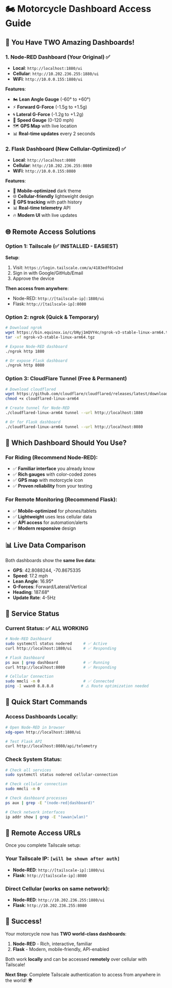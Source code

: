 # 🏍️ Motorcycle Dashboard Access Guide

## 📱 You Have TWO Amazing Dashboards!

### 1. **Node-RED Dashboard** (Your Original) ✅
- **Local**: `http://localhost:1880/ui`
- **Cellular**: `http://10.202.236.255:1880/ui` 
- **WiFi**: `http://10.0.0.155:1880/ui`

**Features**:
- 🏍️ **Lean Angle Gauge** (-60° to +60°)
- ⚡ **Forward G-Force** (-1.5g to +1.5g)
- 🌀 **Lateral G-Force** (-1.2g to +1.2g)
- 🚀 **Speed Gauge** (0-120 mph)
- 🗺️ **GPS Map** with live location
- 📊 **Real-time updates** every 2 seconds

### 2. **Flask Dashboard** (New Cellular-Optimized) ✅
- **Local**: `http://localhost:8080`
- **Cellular**: `http://10.202.236.255:8080`
- **WiFi**: `http://10.0.0.155:8080`

**Features**:
- 📱 **Mobile-optimized** dark theme
- 🌐 **Cellular-friendly** lightweight design
- 📍 **GPS tracking** with path history
- 📊 **Real-time telemetry** API
- 🔥 **Modern UI** with live updates

## 🌐 Remote Access Solutions

### **Option 1: Tailscale** (✅ INSTALLED - EASIEST)

**Setup**:
1. Visit: `https://login.tailscale.com/a/4183edf01e2ed`
2. Sign in with Google/GitHub/Email
3. Approve the device

**Then access from anywhere**:
- Node-RED: `http://[tailscale-ip]:1880/ui`
- Flask: `http://[tailscale-ip]:8080`

### **Option 2: ngrok** (Quick & Temporary)
```bash
# Download ngrok
wget https://bin.equinox.io/c/bNyj1mQVY4c/ngrok-v3-stable-linux-arm64.tgz
tar -xf ngrok-v3-stable-linux-arm64.tgz

# Expose Node-RED dashboard
./ngrok http 1880

# Or expose Flask dashboard
./ngrok http 8080
```

### **Option 3: CloudFlare Tunnel** (Free & Permanent)
```bash
# Download cloudflared
wget https://github.com/cloudflare/cloudflared/releases/latest/download/cloudflared-linux-arm64
chmod +x cloudflared-linux-arm64

# Create tunnel for Node-RED
./cloudflared-linux-arm64 tunnel --url http://localhost:1880

# Or for Flask dashboard
./cloudflared-linux-arm64 tunnel --url http://localhost:8080
```

## 🎯 Which Dashboard Should You Use?

### **For Riding** (Recommend Node-RED):
- ✅ **Familiar interface** you already know
- ✅ **Rich gauges** with color-coded zones
- ✅ **GPS map** with motorcycle icon
- ✅ **Proven reliability** from your testing

### **For Remote Monitoring** (Recommend Flask):
- ✅ **Mobile-optimized** for phones/tablets
- ✅ **Lightweight** uses less cellular data
- ✅ **API access** for automation/alerts
- ✅ **Modern responsive** design

## 📊 Live Data Comparison

Both dashboards show the **same live data**:
- **GPS**: 42.8088244, -70.8675335
- **Speed**: 17.2 mph
- **Lean Angle**: 16.95°
- **G-Forces**: Forward/Lateral/Vertical
- **Heading**: 187.68°
- **Update Rate**: 4-5Hz

## 🔧 Service Status

### **Current Status**: ✅ ALL WORKING
```bash
# Node-RED Dashboard
sudo systemctl status nodered     # ✅ Active
curl http://localhost:1880/ui     # ✅ Responding

# Flask Dashboard  
ps aux | grep dashboard           # ✅ Running
curl http://localhost:8080        # ✅ Responding

# Cellular Connection
sudo mmcli -m 0                   # ✅ Connected
ping -I wwan0 8.8.8.8            # ⚠️ Route optimization needed
```

## 🚀 Quick Start Commands

### **Access Dashboards Locally**:
```bash
# Open Node-RED in browser
xdg-open http://localhost:1880/ui

# Test Flask API
curl http://localhost:8080/api/telemetry
```

### **Check System Status**:
```bash
# Check all services
sudo systemctl status nodered cellular-connection

# Check cellular connection
sudo mmcli -m 0

# Check dashboard processes
ps aux | grep -E "(node-red|dashboard)"

# Check network interfaces
ip addr show | grep -E "(wwan|wlan)"
```

## 📱 Remote Access URLs

Once you complete Tailscale setup:

### **Your Tailscale IP**: `[will be shown after auth]`
- **Node-RED**: `http://[tailscale-ip]:1880/ui`
- **Flask**: `http://[tailscale-ip]:8080`

### **Direct Cellular** (works on same network):
- **Node-RED**: `http://10.202.236.255:1880/ui`
- **Flask**: `http://10.202.236.255:8080`

## 🎉 Success!

Your motorcycle now has **TWO world-class dashboards**:

1. **Node-RED** - Rich, interactive, familiar
2. **Flask** - Modern, mobile-friendly, API-enabled

Both work **locally** and can be accessed **remotely** over cellular with Tailscale!

**Next Step**: Complete Tailscale authentication to access from anywhere in the world! 🌍 